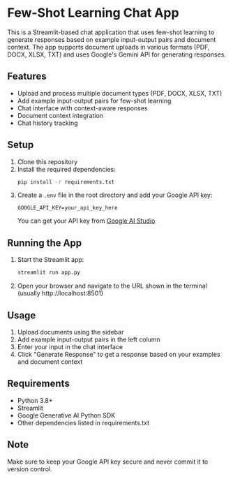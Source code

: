 # Few-Shot Learning Chat App

This is a Streamlit-based chat application that uses few-shot learning to generate responses based on example input-output pairs and document context. The app supports document uploads in various formats (PDF, DOCX, XLSX, TXT) and uses Google's Gemini API for generating responses.

## Features

- Upload and process multiple document types (PDF, DOCX, XLSX, TXT)
- Add example input-output pairs for few-shot learning
- Chat interface with context-aware responses
- Document context integration
- Chat history tracking

## Setup

1. Clone this repository
2. Install the required dependencies:
   ```bash
   pip install -r requirements.txt
   ```
3. Create a `.env` file in the root directory and add your Google API key:
   ```
   GOOGLE_API_KEY=your_api_key_here
   ```
   You can get your API key from [Google AI Studio](https://makersuite.google.com/app/apikey)

## Running the App

1. Start the Streamlit app:
   ```bash
   streamlit run app.py
   ```
2. Open your browser and navigate to the URL shown in the terminal (usually http://localhost:8501)

## Usage

1. Upload documents using the sidebar
2. Add example input-output pairs in the left column
3. Enter your input in the chat interface
4. Click "Generate Response" to get a response based on your examples and document context

## Requirements

- Python 3.8+
- Streamlit
- Google Generative AI Python SDK
- Other dependencies listed in requirements.txt

## Note

Make sure to keep your Google API key secure and never commit it to version control.
